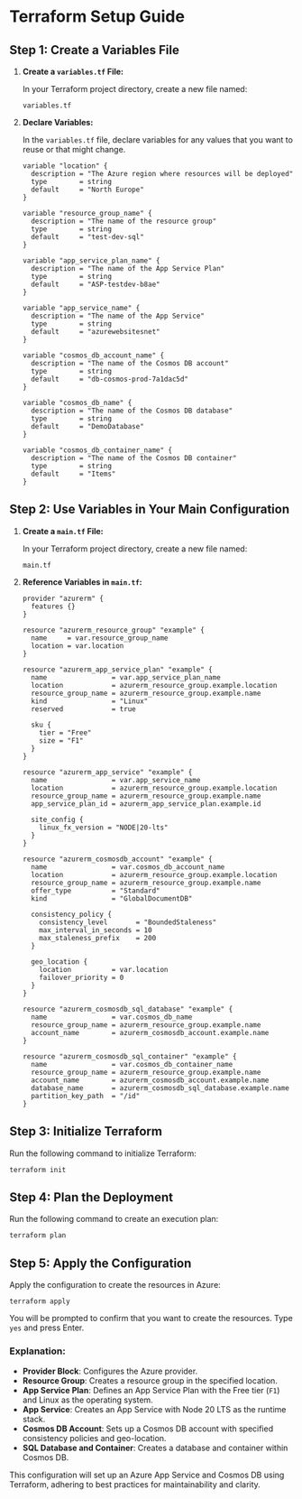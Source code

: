 # Terraform Setup Guide

## Step 1: Create a Variables File

1. **Create a `variables.tf` File:**

   In your Terraform project directory, create a new file named:

   ```
   variables.tf
   ```

2. **Declare Variables:**

   In the `variables.tf` file, declare variables for any values that you want to reuse or that might change.

   ```
   variable "location" {
     description = "The Azure region where resources will be deployed"
     type        = string
     default     = "North Europe"
   }
   ```

   ```
   variable "resource_group_name" {
     description = "The name of the resource group"
     type        = string
     default     = "test-dev-sql"
   }
   ```

   ```
   variable "app_service_plan_name" {
     description = "The name of the App Service Plan"
     type        = string
     default     = "ASP-testdev-b8ae"
   }
   ```

   ```
   variable "app_service_name" {
     description = "The name of the App Service"
     type        = string
     default     = "azurewebsitesnet"
   }
   ```

   ```
   variable "cosmos_db_account_name" {
     description = "The name of the Cosmos DB account"
     type        = string
     default     = "db-cosmos-prod-7a1dac5d"
   }
   ```

   ```
   variable "cosmos_db_name" {
     description = "The name of the Cosmos DB database"
     type        = string
     default     = "DemoDatabase"
   }
   ```

   ```
   variable "cosmos_db_container_name" {
     description = "The name of the Cosmos DB container"
     type        = string
     default     = "Items"
   }
   ```

## Step 2: Use Variables in Your Main Configuration

1. **Create a `main.tf` File:**

   In your Terraform project directory, create a new file named:

   ```
   main.tf
   ```

2. **Reference Variables in `main.tf`:**

   ```
   provider "azurerm" {
     features {}
   }
   ```

   ```
   resource "azurerm_resource_group" "example" {
     name     = var.resource_group_name
     location = var.location
   }
   ```

   ```
   resource "azurerm_app_service_plan" "example" {
     name                = var.app_service_plan_name
     location            = azurerm_resource_group.example.location
     resource_group_name = azurerm_resource_group.example.name
     kind                = "Linux"
     reserved            = true

     sku {
       tier = "Free"
       size = "F1"
     }
   }
   ```

   ```
   resource "azurerm_app_service" "example" {
     name                = var.app_service_name
     location            = azurerm_resource_group.example.location
     resource_group_name = azurerm_resource_group.example.name
     app_service_plan_id = azurerm_app_service_plan.example.id

     site_config {
       linux_fx_version = "NODE|20-lts"
     }
   }
   ```

   ```
   resource "azurerm_cosmosdb_account" "example" {
     name                = var.cosmos_db_account_name
     location            = azurerm_resource_group.example.location
     resource_group_name = azurerm_resource_group.example.name
     offer_type          = "Standard"
     kind                = "GlobalDocumentDB"

     consistency_policy {
       consistency_level       = "BoundedStaleness"
       max_interval_in_seconds = 10
       max_staleness_prefix    = 200
     }

     geo_location {
       location          = var.location
       failover_priority = 0
     }
   }
   ```

   ```
   resource "azurerm_cosmosdb_sql_database" "example" {
     name                = var.cosmos_db_name
     resource_group_name = azurerm_resource_group.example.name
     account_name        = azurerm_cosmosdb_account.example.name
   }
   ```

   ```
   resource "azurerm_cosmosdb_sql_container" "example" {
     name                = var.cosmos_db_container_name
     resource_group_name = azurerm_resource_group.example.name
     account_name        = azurerm_cosmosdb_account.example.name
     database_name       = azurerm_cosmosdb_sql_database.example.name
     partition_key_path  = "/id"
   }
   ```

## Step 3: Initialize Terraform

Run the following command to initialize Terraform:

```
terraform init
```

## Step 4: Plan the Deployment

Run the following command to create an execution plan:

```
terraform plan
```

## Step 5: Apply the Configuration

Apply the configuration to create the resources in Azure:

```
terraform apply
```

You will be prompted to confirm that you want to create the resources. Type `yes` and press Enter.

### Explanation:

- **Provider Block**: Configures the Azure provider.
- **Resource Group**: Creates a resource group in the specified location.
- **App Service Plan**: Defines an App Service Plan with the Free tier (`F1`) and Linux as the operating system.
- **App Service**: Creates an App Service with Node 20 LTS as the runtime stack.
- **Cosmos DB Account**: Sets up a Cosmos DB account with specified consistency policies and geo-location.
- **SQL Database and Container**: Creates a database and container within Cosmos DB.

This configuration will set up an Azure App Service and Cosmos DB using Terraform, adhering to best practices for maintainability and clarity.
